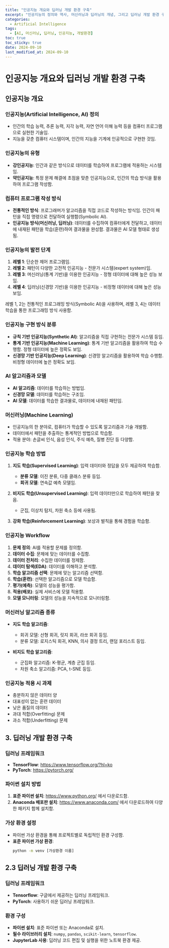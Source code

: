 ```yaml
---
title: "인공지능 개요와 딥러닝 개발 환경 구축"
excerpt: "인공지능의 정의와 역사, 머신러닝과 딥러닝의 개념, 그리고 딥러닝 개발 환경 구축 방법을 알아봅니다."
categories:
  - Artificial Intelligence
tags:
  - [AI, 머신러닝, 딥러닝, 인공지능, 개발환경]
toc: true
toc_sticky: true
date: 2024-09-10
last_modified_at: 2024-09-10
---
```


# 인공지능 개요와 딥러닝 개발 환경 구축


## 인공지능 개요

### 인공지능(Artificial Intelligence, AI) 정의

- 인간의 학습 능력, 추론 능력, 지각 능력, 자연 언어 이해 능력 등을 컴퓨터 프로그램으로 실현한 기술임.
- 지능을 갖춘 컴퓨터 시스템이며, 인간의 지능을 기계에 인공적으로 구현한 것임.

### 인공지능의 유형

- **강인공지능**: 인간과 같은 방식으로 데이터를 학습하여 프로그램에 적용하는 시스템임.
- **약인공지능**: 특정 문제 해결에 초점을 맞춘 인공지능으로, 인간의 학습 방식을 활용하여 프로그램 작성함.

### 컴퓨터 프로그램 작성 방식

- **전통적인 방식**: 프로그래머가 알고리즘을 직접 코드로 작성하는 방식임. 인간이 패턴을 직접 명령으로 전달하여 실행함(Symbolic AI).
- **인공지능 방식(머신러닝, 딥러닝)**: 데이터를 수집하여 컴퓨터에게 전달하고, 데이터에 내재된 패턴을 학습(훈련)하여 결과물을 완성함. 결과물은 AI 모델 형태로 생성됨.

### 인공지능의 발전 단계

1. **레벨 1**: 단순한 제어 프로그램임.
2. **레벨 2**: 패턴이 다양한 고전적 인공지능 - 전문가 시스템(expert system)임.
3. **레벨 3**: 머신러닝(통계 기반)을 이용한 인공지능 - 정형 데이터에 대해 높은 성능 보임.
4. **레벨 4**: 딥러닝(신경망 기반)을 이용한 인공지능 - 비정형 데이터에 대해 높은 성능 보임.

레벨 1, 2는 전통적인 프로그래밍 방식(Symbolic AI)을 사용하며, 레벨 3, 4는 데이터 학습을 통한 프로그래밍 방식 사용함.

### 인공지능 구현 방식 분류

- **규칙 기반 인공지능(Synthetic AI)**: 알고리즘을 직접 구현하는 전문가 시스템 등임.
- **통계 기반 인공지능(Machine Learning)**: 통계 기반 알고리즘을 활용하여 학습 수행함. 정형 데이터에 높은 정확도 보임.
- **신경망 기반 인공지능(Deep Learning)**: 신경망 알고리즘을 활용하여 학습 수행함. 비정형 데이터에 높은 정확도 보임.

### AI 알고리즘과 모델

- **AI 알고리즘**: 데이터를 학습하는 방법임.
- **신경망 모델**: 데이터를 학습하는 구조임.
- **AI 모델**: 데이터를 학습한 결과물로, 데이터에 내재된 패턴임.

### 머신러닝(Machine Learning)

- 인공지능의 한 분야로, 컴퓨터가 학습할 수 있도록 알고리즘과 기술 개발함.
- 데이터에서 패턴을 추출하는 통계적인 방법으로 학습함.
- 적용 분야: 손글씨 인식, 음성 인식, 주식 예측, 질병 진단 등 다양함.

### 인공지능 학습 방법

1. **지도 학습(Supervised Learning)**: 입력 데이터와 정답을 모두 제공하여 학습함.
   - **분류 모델**: 이진 분류, 다중 클래스 분류 등임.
   - **회귀 모델**: 연속값 예측 모델임.

2. **비지도 학습(Unsupervised Learning)**: 입력 데이터만으로 학습하여 패턴을 찾음.
   - 군집, 이상치 탐지, 차원 축소 등에 사용됨.

3. **강화 학습(Reinforcement Learning)**: 보상과 벌칙을 통해 경험을 학습함.

### 인공지능 Workflow

1. **문제 정의**: AI를 적용할 문제를 정의함.
2. **데이터 수집**: 문제에 맞는 데이터를 수집함.
3. **데이터 전처리**: 수집한 데이터를 정제함.
4. **데이터 탐색(EDA)**: 데이터를 이해하고 분석함.
5. **학습 알고리즘 선택**: 문제에 맞는 알고리즘 선택함.
6. **학습(훈련)**: 선택한 알고리즘으로 모델 학습함.
7. **평가(예측)**: 모델의 성능을 평가함.
8. **적용(배포)**: 실제 서비스에 모델 적용함.
9. **모델 모니터링**: 모델의 성능을 지속적으로 모니터링함.

### 머신러닝 알고리즘 종류

- **지도 학습 알고리즘**:
  - 회귀 모델: 선형 회귀, 릿지 회귀, 라쏘 회귀 등임.
  - 분류 모델: 로지스틱 회귀, KNN, 의사 결정 트리, 랜덤 포리스트 등임.

- **비지도 학습 알고리즘**:
  - 군집화 알고리즘: K-평균, 계층 군집 등임.
  - 차원 축소 알고리즘: PCA, t-SNE 등임.

### 인공지능 적용 시 과제

- 충분하지 않은 데이터 양
- 대표성이 없는 훈련 데이터
- 낮은 품질의 데이터
- 과대 적합(Overfitting) 문제
- 과소 적합(Underfitting) 문제

## 3. 딥러닝 개발 환경 구축

### 딥러닝 프레임워크

- **TensorFlow**: https://www.tensorflow.org/?hl=ko
- **PyTorch**: https://pytorch.org/

### 파이썬 설치 방법

1. **표준 파이썬 설치**: https://www.python.org/ 에서 다운로드함.
2. **Anaconda 배포판 설치**: https://www.anaconda.com/ 에서 다운로드하여 다양한 패키지 함께 설치함.

### 가상 환경 설정

- 파이썬 가상 환경을 통해 프로젝트별로 독립적인 환경 구성함.
- **표준 파이썬 가상 환경**:
  ```bash
  python -m venv [가상환경 이름]

## 2.3 딥러닝 개발 환경 구축

### 딥러닝 프레임워크
- **Tensorflow**: 구글에서 제공하는 딥러닝 프레임워크.
- **PyTorch**: 사용하기 쉬운 딥러닝 프레임워크.

### 환경 구성
- **파이썬 설치**: 표준 파이썬 또는 Anaconda로 설치.
- **필수 라이브러리 설치**: `numpy`, `pandas`, `scikit-learn`, `tensorflow`.
- **JupyterLab 사용**: 딥러닝 코드 편집 및 실행을 위한 노트북 환경 제공.
